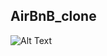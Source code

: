 ## AirBnB_clone

![Alt Text](https://holbertonintranet.s3.amazonaws.com/uploads/medias/2018/6/65f4a1dd9c51265f49d0.png?X-Amz-Algorithm=AWS4-HMAC-SHA256&X-Amz-Credential=AKIARDDGGGOUWMNL5ANN%2F20210625%2Fus-east-1%2Fs3%2Faws4_request&X-Amz-Date=20210625T191320Z&X-Amz-Expires=86400&X-Amz-SignedHeaders=host&X-Amz-Signature=efb54d696b4b70c27d5779eafceee0722a06aef9f4ae0c792bae6453e666dbf6)

